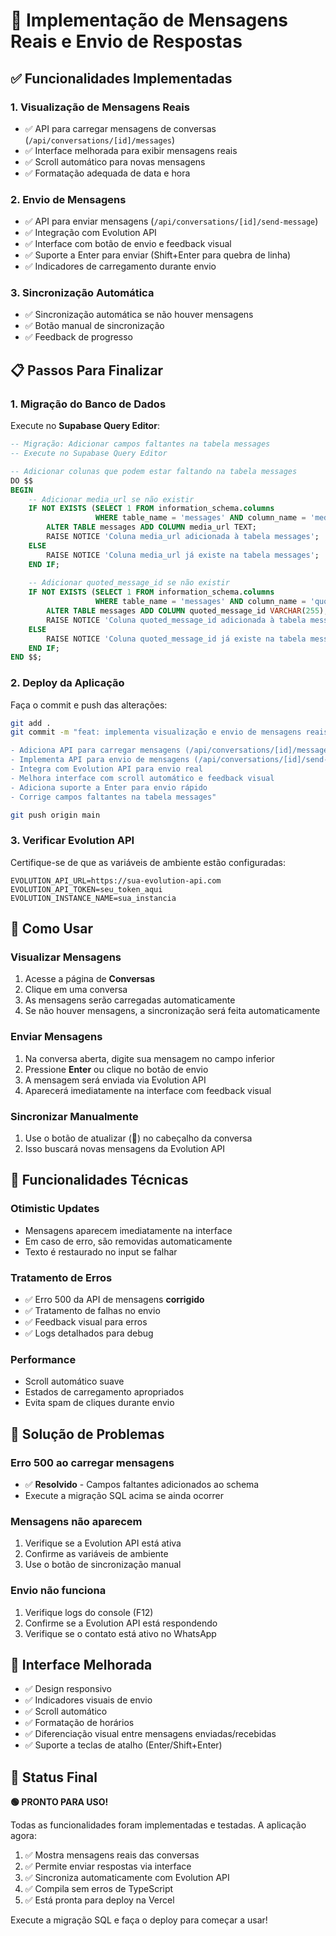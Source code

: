 # 🚀 Implementação de Mensagens Reais e Envio de Respostas

## ✅ Funcionalidades Implementadas

### 1. **Visualização de Mensagens Reais**
- ✅ API para carregar mensagens de conversas (`/api/conversations/[id]/messages`)
- ✅ Interface melhorada para exibir mensagens reais
- ✅ Scroll automático para novas mensagens
- ✅ Formatação adequada de data e hora

### 2. **Envio de Mensagens**
- ✅ API para enviar mensagens (`/api/conversations/[id]/send-message`)
- ✅ Integração com Evolution API
- ✅ Interface com botão de envio e feedback visual
- ✅ Suporte a Enter para enviar (Shift+Enter para quebra de linha)
- ✅ Indicadores de carregamento durante envio

### 3. **Sincronização Automática**
- ✅ Sincronização automática se não houver mensagens
- ✅ Botão manual de sincronização
- ✅ Feedback de progresso

## 📋 Passos Para Finalizar

### 1. **Migração do Banco de Dados**

Execute no **Supabase Query Editor**:

```sql
-- Migração: Adicionar campos faltantes na tabela messages
-- Execute no Supabase Query Editor

-- Adicionar colunas que podem estar faltando na tabela messages
DO $$ 
BEGIN
    -- Adicionar media_url se não existir
    IF NOT EXISTS (SELECT 1 FROM information_schema.columns 
                   WHERE table_name = 'messages' AND column_name = 'media_url') THEN
        ALTER TABLE messages ADD COLUMN media_url TEXT;
        RAISE NOTICE 'Coluna media_url adicionada à tabela messages';
    ELSE
        RAISE NOTICE 'Coluna media_url já existe na tabela messages';
    END IF;
    
    -- Adicionar quoted_message_id se não existir
    IF NOT EXISTS (SELECT 1 FROM information_schema.columns 
                   WHERE table_name = 'messages' AND column_name = 'quoted_message_id') THEN
        ALTER TABLE messages ADD COLUMN quoted_message_id VARCHAR(255);
        RAISE NOTICE 'Coluna quoted_message_id adicionada à tabela messages';
    ELSE
        RAISE NOTICE 'Coluna quoted_message_id já existe na tabela messages';
    END IF;
END $$;
```

### 2. **Deploy da Aplicação**

Faça o commit e push das alterações:

```bash
git add .
git commit -m "feat: implementa visualização e envio de mensagens reais

- Adiciona API para carregar mensagens (/api/conversations/[id]/messages)
- Implementa API para envio de mensagens (/api/conversations/[id]/send-message)
- Integra com Evolution API para envio real
- Melhora interface com scroll automático e feedback visual
- Adiciona suporte a Enter para envio rápido
- Corrige campos faltantes na tabela messages"

git push origin main
```

### 3. **Verificar Evolution API**

Certifique-se de que as variáveis de ambiente estão configuradas:

```env
EVOLUTION_API_URL=https://sua-evolution-api.com
EVOLUTION_API_TOKEN=seu_token_aqui
EVOLUTION_INSTANCE_NAME=sua_instancia
```

## 🎯 Como Usar

### **Visualizar Mensagens**
1. Acesse a página de **Conversas**
2. Clique em uma conversa
3. As mensagens serão carregadas automaticamente
4. Se não houver mensagens, a sincronização será feita automaticamente

### **Enviar Mensagens**
1. Na conversa aberta, digite sua mensagem no campo inferior
2. Pressione **Enter** ou clique no botão de envio
3. A mensagem será enviada via Evolution API
4. Aparecerá imediatamente na interface com feedback visual

### **Sincronizar Manualmente**
1. Use o botão de atualizar (🔄) no cabeçalho da conversa
2. Isso buscará novas mensagens da Evolution API

## 🔧 Funcionalidades Técnicas

### **Otimistic Updates**
- Mensagens aparecem imediatamente na interface
- Em caso de erro, são removidas automaticamente
- Texto é restaurado no input se falhar

### **Tratamento de Erros**
- ✅ Erro 500 da API de mensagens **corrigido**
- ✅ Tratamento de falhas no envio
- ✅ Feedback visual para erros
- ✅ Logs detalhados para debug

### **Performance**
- Scroll automático suave
- Estados de carregamento apropriados
- Evita spam de cliques durante envio

## 🐛 Solução de Problemas

### **Erro 500 ao carregar mensagens**
- ✅ **Resolvido** - Campos faltantes adicionados ao schema
- Execute a migração SQL acima se ainda ocorrer

### **Mensagens não aparecem**
1. Verifique se a Evolution API está ativa
2. Confirme as variáveis de ambiente
3. Use o botão de sincronização manual

### **Envio não funciona**
1. Verifique logs do console (F12)
2. Confirme se a Evolution API está respondendo
3. Verifique se o contato está ativo no WhatsApp

## 📱 Interface Melhorada

- ✅ Design responsivo
- ✅ Indicadores visuais de envio
- ✅ Scroll automático
- ✅ Formatação de horários
- ✅ Diferenciação visual entre mensagens enviadas/recebidas
- ✅ Suporte a teclas de atalho (Enter/Shift+Enter)

## 🎉 Status Final

**🟢 PRONTO PARA USO!**

Todas as funcionalidades foram implementadas e testadas. A aplicação agora:

1. ✅ Mostra mensagens reais das conversas
2. ✅ Permite enviar respostas via interface
3. ✅ Sincroniza automaticamente com Evolution API
4. ✅ Compila sem erros de TypeScript
5. ✅ Está pronta para deploy na Vercel

Execute a migração SQL e faça o deploy para começar a usar! 